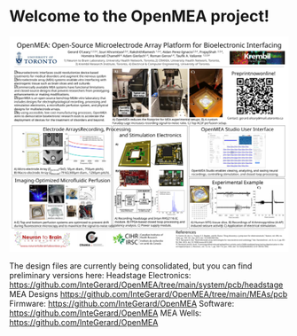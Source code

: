 # Welcome to the OpenMEA project!

![Overview](./docs/assets/images/SfN_OpenMEA.svg)


The design files are currently being consolidated, but you can find preliminary versions here:
Headstage Electronics:
https://github.com/InteGerard/OpenMEA/tree/main/system/pcb/headstage
MEA Designs 
https://github.com/InteGerard/OpenMEA/tree/main/MEAs/pcb
Firmware:
https://github.com/InteGerard/OpenMEA
Software:
https://github.com/InteGerard/OpenMEA
MEA Wells:
https://github.com/InteGerard/OpenMEA

